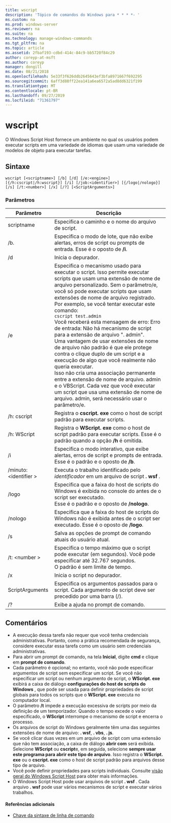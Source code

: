 ```yaml
---
title: wscript
description: 'Tópico de comandos do Windows para * * * *- '
ms.custom: na
ms.prod: windows-server
ms.reviewer: na
ms.suite: na
ms.technology: manage-windows-commands
ms.tgt_pltfrm: na
ms.topic: article
ms.assetid: 2fbaf193-cdbd-414c-84c9-bb5720f84c29
author: coreyp-at-msft
ms.author: coreyp
manager: dongill
ms.date: 08/21/2018
ms.openlocfilehash: 5e33f3f626ddb2645643ef3bfa8971667f692295
ms.sourcegitcommit: 6aff3d88ff22ea141a6ea6572a5ad8dd6321f199
ms.translationtype: MT
ms.contentlocale: pt-BR
ms.lasthandoff: 09/27/2019
ms.locfileid: "71361797"
---
```

# <a name="wscript"></a>wscript



O Windows Script Host fornece um ambiente no qual os usuários podem executar scripts em uma variedade de idiomas que usam uma variedade de modelos de objeto para executar tarefas.

## <a name="syntax"></a>Sintaxe

```
wscript [<scriptname>] [/b] [/d] [/e:<engine>] [{/h:cscript|/h:wscript}] [/i] [/job:<identifier>] [{/logo|/nologo}] [/s] [/t:<number>] [/x] [/?] [<ScriptArguments>]
```

### <a name="parameters"></a>Parâmetros

|Parâmetro|Descrição|
|---------|-----------|
|scriptname|Especifica o caminho e o nome do arquivo de script.|
|/b.|Especifica o modo de lote, que não exibe alertas, erros de script ou prompts de entrada. Esse é o oposto de **/i**.|
|/d|Inicia o depurador.|
|/e|Especifica o mecanismo usado para executar o script. Isso permite executar scripts que usam uma extensão de nome de arquivo personalizado. Sem o parâmetro/e, você só pode executar scripts que usam extensões de nome de arquivo registrado. Por exemplo, se você tentar executar este comando:<br>```cscript test.admin```<br>Você receberá esta mensagem de erro: Erro de entrada: Não há mecanismo de script para a extensão de arquivo ". admin".<br>Uma vantagem de usar extensões de nome de arquivo não padrão é que ele protege contra o clique duplo de um script e a execução de algo que você realmente não queria executar. <br>Isso não cria uma associação permanente entre a extensão de nome de arquivo. admin e o VBScript. Cada vez que você executar um script que usa uma extensão de nome de arquivo. admin, será necessário usar o parâmetro/e.|
|/h: cscript|Registra o **cscript. exe** como o host de script padrão para executar scripts.|
|/h: WScript|Registra o **WScript. exe** como o host de script padrão para executar scripts. Esse é o padrão quando a opção **/h** é omitida.|
|/i|Especifica o modo interativo, que exibe alertas, erros de script e prompts de entrada.</br>Esse é o padrão e o oposto de **/b**.|
|/minuto: \<identifier >|Executa o trabalho identificado pelo *identificador* em um arquivo de script **. wsf** .|
|/logo|Especifica que a faixa do host de scripts do Windows é exibida no console do antes de o script ser executado.</br>Esse é o padrão e o oposto de **/nologo**.|
|/nologo|Especifica que a faixa do host de scripts do Windows não é exibida antes de o script ser executado. Esse é o oposto de **/logo**.|
|/s|Salva as opções de prompt de comando atuais do usuário atual.|
|/t: \<number >|Especifica o tempo máximo que o script pode executar (em segundos). Você pode especificar até 32.767 segundos.</br>O padrão é sem limite de tempo.|
|/x|Inicia o script no depurador.|
|ScriptArguments|Especifica os argumentos passados para o script. Cada argumento de script deve ser precedido por uma barra (/).|
|/?|Exibe a ajuda no prompt de comando.|

## <a name="remarks"></a>Comentários

-   A execução dessa tarefa não requer que você tenha credenciais administrativas. Portanto, como a prática recomendada de segurança, considere executar essa tarefa como um usuário sem credenciais administrativas.
-   Para abrir um prompt de comando, na tela **Inicial**, digite **cmd** e clique em **prompt de comando**.
-   Cada parâmetro é opcional; no entanto, você não pode especificar argumentos de script sem especificar um script. Se você não especificar um script ou nenhum argumento de script, o **WScript. exe** exibirá a caixa de diálogo **configurações do host de scripts do Windows** , que pode ser usada para definir propriedades de script globais para todos os scripts que o **WScript. exe** executa no computador local.
-   O parâmetro **/t** impede a execução excessiva de scripts por meio da definição de um temporizador. Quando o tempo excede o valor especificado, o **WScript** interrompe o mecanismo de script e encerra o processo.
-   Os arquivos de script do Windows geralmente têm uma das seguintes extensões de nome de arquivo: **. wsf**, **. vbs**, **. js**.
-   Se você clicar duas vezes em um arquivo de script com uma extensão que não tem associação, a caixa de diálogo **abrir com** será exibida. Selecione **WScript** ou **cscript**e, em seguida, selecione **sempre usar este programa para abrir este tipo de arquivo**. Isso registra o **WScript. exe** ou o **cscript. exe** como o host de script padrão para arquivos desse tipo de arquivo.
-   Você pode definir propriedades para scripts individuais. Consulte [visão geral do Windows Script Host](https://technet.microsoft.com/library/cc738350(v=ws.10).aspx) para obter mais informações.
-   O Windows Script Host pode usar arquivos de script **. wsf** . Cada arquivo **. wsf** pode usar vários mecanismos de script e executar vários trabalhos.

#### <a name="additional-references"></a>Referências adicionais

-   [Chave da sintaxe de linha de comando](command-line-syntax-key.md)
